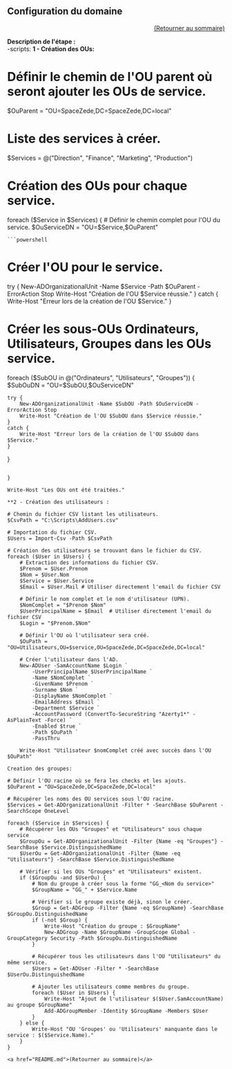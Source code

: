 ## Configuration du domaine
<p align="right"><a href="README.md">(Retourner au sommaire)</a></p>

**Description de l'étape :**  
-scripts:
**1 - Création des OUs:**
# Définir le chemin de l'OU parent où seront ajouter les OUs de service.
$OuParent = "OU=SpaceZede,DC=SpaceZede,DC=local"

# Liste des services à créer.
$Services = @("Direction", "Finance", "Marketing", "Production")

# Création des OUs pour chaque service.
foreach ($Service in $Services) {
	# Définir le chemin complet pour l'OU du service.
	$OuServiceDN = "OU=$Service,$OuParent"
    
	```powershell
# Créer l'OU pour le service.
try {
    New-ADOrganizationalUnit -Name $Service -Path $OuParent -ErrorAction Stop
    Write-Host "Création de l'OU $Service réussie."
}
catch {
    Write-Host "Erreur lors de la création de l'OU $Service."
}

# Créer les sous-OUs Ordinateurs, Utilisateurs, Groupes dans les OUs service.
foreach ($SubOU in @("Ordinateurs", "Utilisateurs", "Groupes")) {
    $SubOuDN = "OU=$SubOU,$OuServiceDN"

    try {
        New-ADOrganizationalUnit -Name $SubOU -Path $OuServiceDN -ErrorAction Stop
        Write-Host "Création de l'OU $SubOU dans $Service réussie."
    }
    catch {
        Write-Host "Erreur lors de la création de l'OU $SubOU dans $Service."
    }
}
```

}

Write-Host "Les OUs ont été traitées."

**2 - Création des utilisateurs :

# Chemin du fichier CSV listant les utilisateurs.
$CsvPath = "C:\Scripts\AddUsers.csv"

# Importation du fichier CSV.
$Users = Import-Csv -Path $CsvPath

# Création des utilisateurs se trouvant dans le fichier du CSV.
foreach ($User in $Users) {
	# Extraction des informations du fichier CSV.
	$Prenom = $User.Prenom
	$Nom = $User.Nom
	$Service = $User.Service
	$Email = $User.Mail # Utiliser directement l'email du fichier CSV

	# Définir le nom complet et le nom d'utilisateur (UPN).
	$NomComplet = "$Prenom $Nom"
	$UserPrincipalName = $Email  # Utiliser directement l'email du fichier CSV
	$Login = "$Prenom.$Nom"

	# Définir l'OU où l'utilisateur sera créé.
	$OuPath = "OU=Utilisateurs,OU=$service,OU=SpaceZede,DC=SpaceZede,DC=local"

	# Créer l'utilisateur dans l'AD.
	New-ADUser -SamAccountName $Login `
		-UserPrincipalName $UserPrincipalName `
		-Name $NomComplet `
		-GivenName $Prenom `
		-Surname $Nom `
		-DisplayName $NomComplet `
		-EmailAddress $Email `
		-Department $Service `
		-AccountPassword (ConvertTo-SecureString "Azerty1*" -AsPlainText -Force) `
		-Enabled $true `
		-Path $OuPath `
		-PassThru

	Write-Host "Utilisateur $nomComplet créé avec succès dans l'OU $OuPath"

Creation des groupes:

# Définir l'OU racine où se fera les checks et les ajouts.
$OuParent = "OU=SpaceZede,DC=SpaceZede,DC=local"

# Récupérer les noms des OU services sous l'OU racine.
$Services = Get-ADOrganizationalUnit -Filter * -SearchBase $OuParent -SearchScope OneLevel

foreach ($Service in $Services) {
	# Récupérer les OUs "Groupes" et "Utilisateurs" sous chaque service
	$GroupOu = Get-ADOrganizationalUnit -Filter {Name -eq "Groupes"} -SearchBase $Service.DistinguishedName
	$UserOu = Get-ADOrganizationalUnit -Filter {Name -eq "Utilisateurs"} -SearchBase $Service.DistinguishedName

	# Vérifier si les OUs "Groupes" et "Utilisateurs" existent.
	if ($GroupOu -and $UserOu) {
		# Nom du groupe à créer sous la forme "GG_<Nom du service>"
		$GroupName = "GG_" + $Service.Name

		# Vérifier si le groupe existe déjà, sinon le créer.
		$Group = Get-ADGroup -Filter {Name -eq $GroupName} -SearchBase $GroupOu.DistinguishedName
		if (-not $Group) {
			Write-Host "Création du groupe : $GroupName"
			New-ADGroup -Name $GroupName -GroupScope Global -GroupCategory Security -Path $GroupOu.DistinguishedName
		}

		# Récupérer tous les utilisateurs dans l'OU "Utilisateurs" du même service.
		$Users = Get-ADUser -Filter * -SearchBase $UserOu.DistinguishedName

		# Ajouter les utilisateurs comme membres du groupe.
		foreach ($User in $Users) {
			Write-Host "Ajout de l'utilisateur $($User.SamAccountName) au groupe $GroupName"
			Add-ADGroupMember -Identity $GroupName -Members $User
		}
	} else {
		Write-Host "OU 'Groupes' ou 'Utilisateurs' manquante dans le service : $($Service.Name)."
	}
}

<a href="README.md">(Retourner au sommaire)</a>
